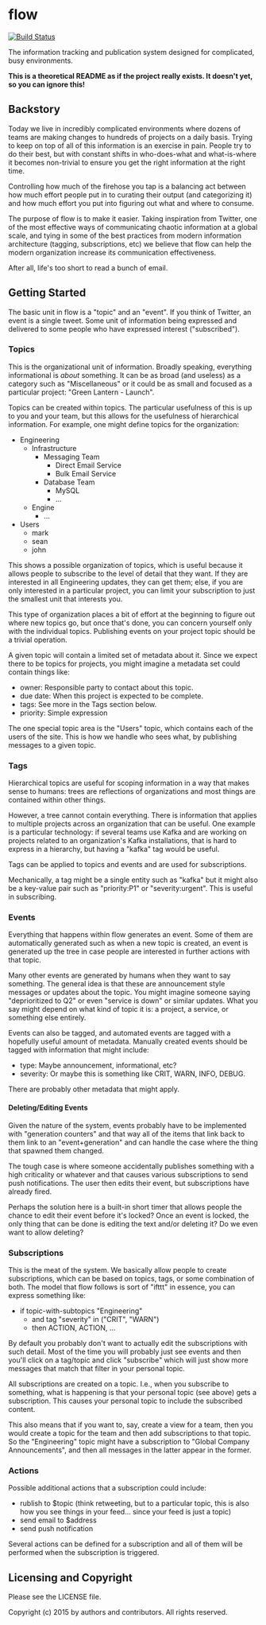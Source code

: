 # flow

[![Build Status](https://travis-ci.org/zorkian/flow.svg?branch=master)](https://travis-ci.org/zorkian/flow)

The information tracking and publication system designed for complicated, busy
environments.

**This is a theoretical README as if the project really exists. It doesn't yet,
so you can ignore this!**

## Backstory

Today we live in incredibly complicated environments where dozens of teams are
making changes to hundreds of projects on a daily basis. Trying to keep on top
of all of this information is an exercise in pain. People try to do their
best, but with constant shifts in who-does-what and what-is-where it becomes
non-trivial to ensure you get the right information at the right time.

Controlling how much of the firehose you tap is a balancing act between how
much effort people put in to curating their output (and categorizing it)
and how much effort you put into figuring out what and where to consume.

The purpose of flow is to make it easier. Taking inspiration from Twitter,
one of the most effective ways of communicating chaotic information at a
global scale, and tying in some of the best practices from modern information
architecture (tagging, subscriptions, etc) we believe that flow can help
the modern organization increase its communication effectiveness.

After all, life's too short to read a bunch of email.

## Getting Started

The basic unit in flow is a "topic" and an "event". If you think of Twitter,
an event is a single tweet. Some unit of information being expressed and
delivered to some people who have expressed interest ("subscribed").

### Topics

This is the organizational unit of information. Broadly speaking, everything
informational is _about_ something. It can be as broad (and useless) as a
category such as "Miscellaneous" or it could be as small and focused as a
particular project: "Green Lantern - Launch".

Topics can be created within topics. The particular usefulness of this is up
to you and your team, but this allows for the usefulness of hierarchical
information. For example, one might define topics for the organization:

- Engineering
  - Infrastructure
    - Messaging Team
      - Direct Email Service
      - Bulk Email Service
    - Database Team
      - MySQL
      - ...
  - Engine
    - ...
- Users
  - mark
  - sean
  - john

This shows a possible organization of topics, which is useful because it
allows people to subscribe to the level of detail that they want. If they
are interested in all Engineering updates, they can get them; else, if you
are only interested in a particular project, you can limit your subscription
to just the smallest unit that interests you.

This type of organization places a bit of effort at the beginning to figure
out where new topics go, but once that's done, you can concern yourself only
with the individual topics. Publishing events on your project topic should
be a trivial operation.

A given topic will contain a limited set of metadata about it. Since we
expect there to be topics for projects, you might imagine a metadata set could
contain things like:

- owner: Responsible party to contact about this topic.
- due date: When this project is expected to be complete.
- tags: See more in the Tags section below.
- priority: Simple expression

The one special topic area is the "Users" topic, which contains each of the
users of the site. This is how we handle who sees what, by publishing messages
to a given topic.

### Tags

Hierarchical topics are useful for scoping information in a way that makes
sense to humans: trees are reflections of organizations and most things are
contained within other things.

However, a tree cannot contain everything. There is information that applies
to multiple projects across an organization that can be useful. One example
is a particular technology: if several teams use Kafka and are working on
projects related to an organization's Kafka installations, that is hard to
express in a hierarchy, but having a "kafka" tag would be useful.

Tags can be applied to topics and events and are used for subscriptions.

Mechanically, a tag might be a single entity such as "kafka" but it might
also be a key-value pair such as "priority:P1" or "severity:urgent". This
is useful in subscribing.

### Events

Everything that happens within flow generates an event. Some of them are
automatically generated such as when a new topic is created, an event is
generated up the tree in case people are interested in further actions with
that topic.

Many other events are generated by humans when they want to say something.
The general idea is that these are announcement style messages or updates
about the topic. You might imagine someone saying "deprioritized to Q2"
or even "service is down" or similar updates. What you say might depend on
what kind of topic it is: a project, a service, or something else entirely.

Events can also be tagged, and automated events are tagged with a hopefully
useful amount of metadata. Manually created events should be tagged with
information that might include:

- type: Maybe announcement, informational, etc?
- severity: Or maybe this is something like CRIT, WARN, INFO, DEBUG.

There are probably other metadata that might apply.

#### Deleting/Editing Events

Given the nature of the system, events probably have to be implemented with
"generation counters" and that way all of the items that link back to them
link to an "event+generation" and can handle the case where the thing that
spawned them changed.

The tough case is where someone accidentally publishes something with a high
criticality or whatever and that causes various subscriptions to send push
notifications. The user then edits their event, but subscriptions have
already fired.

Perhaps the solution here is a built-in short timer that allows people the
chance to edit their event before it's locked? Once an event is locked,
the only thing that can be done is editing the text and/or deleting it?
Do we even want to allow deleting?

### Subscriptions

This is the meat of the system. We basically allow people to create
subscriptions, which can be based on topics, tags, or some combination of
both. The model that flow follows is sort of "ifttt" in essence, you can
express something like:

- if topic-with-subtopics "Engineering"
  - and tag "severity" in ("CRIT", "WARN")
  - then ACTION, ACTION, ...

By default you probably don't want to actually edit the subscriptions with
such detail. Most of the time you will probably just see events and then
you'll click on a tag/topic and click "subscribe" which will just show more
messages that match that filter in your personal topic.

All subscriptions are created on a topic. I.e., when you subscribe to
something, what is happening is that your personal topic (see above) gets a
subscription. This causes your personal topic to include the subscribed
content.

This also means that if you want to, say, create a view for a team, then
you would create a topic for the team and then add subscriptions to that
topic. So the "Engineering" topic might have a subscription to "Global
Company Announcements", and then all messages in the latter appear in the
former.

### Actions

Possible additional actions that a subscription could include:

- rublish to $topic (think retweeting, but to a particular topic, this is
	also how you see things in your feed... since your feed is just a topic)
- send email to $address
- send push notification

Several actions can be defined for a subscription and all of them will be
performed when the subscription is triggered.

## Licensing and Copyright

Please see the LICENSE file.

Copyright (c) 2015 by authors and contributors. All rights reserved.
